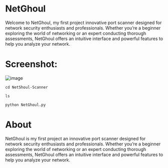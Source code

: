 # NetGhoul
Welcome to NetGhoul, my first project innovative port scanner designed for network security enthusiasts and professionals. Whether you’re a beginner exploring the world of networking or an expert conducting thorough assessments, NetGhoul offers an intuitive interface and powerful features to help you analyze your network.

# Screenshot:
![image](https://github.com/user-attachments/assets/6d5fd283-d51a-42f8-9646-d3877bc5703c)

```
cd NetShoul-Scanner
```
```
ls
```
```
python NetGhoul.py
```

# About
NetGhoul is my first project an innovative port scanner designed for network security enthusiasts and professionals. Whether you’re a beginner exploring the world of networking or an expert conducting thorough assessments, NetGhoul offers an intuitive interface and powerful features to help you analyze your network.



